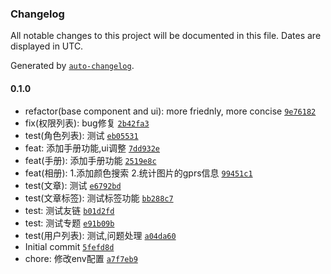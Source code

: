 ### Changelog

All notable changes to this project will be documented in this file. Dates are displayed in UTC.

Generated by [`auto-changelog`](https://github.com/CookPete/auto-changelog).

#### 0.1.0

- refactor(base component and ui): more friednly, more concise [`9e76182`](https://github.com/youLookLikeDelicious/blog1997-admin/commit/9e761829c901a11d7e1fea0ae448a803d9d890b2)
- fix(权限列表): bug修复 [`2b42fa3`](https://github.com/youLookLikeDelicious/blog1997-admin/commit/2b42fa3e3b484d2d32d7ad54a528bfca4f7d64ca)
- test(角色列表): 测试 [`eb05531`](https://github.com/youLookLikeDelicious/blog1997-admin/commit/eb05531264429b8de80c70ee73a6da7d200928c6)
- feat: 添加手册功能,ui调整 [`7dd932e`](https://github.com/youLookLikeDelicious/blog1997-admin/commit/7dd932ef1e88cf2b7af68eabcbd9b3694471a481)
- feat(手册): 添加手册功能 [`2519e8c`](https://github.com/youLookLikeDelicious/blog1997-admin/commit/2519e8ccacab23db9ff4a71e5c8727796cd50da9)
- feat(相册): 1.添加颜色搜索 2.统计图片的gprs信息 [`99451c1`](https://github.com/youLookLikeDelicious/blog1997-admin/commit/99451c106df83fb45e233edceebf61a9ef1925b2)
- test(文章): 测试 [`e6792bd`](https://github.com/youLookLikeDelicious/blog1997-admin/commit/e6792bd25052c68c9fd6f681b2b2a96a9835c660)
- test(文章标签): 测试标签功能 [`bb288c7`](https://github.com/youLookLikeDelicious/blog1997-admin/commit/bb288c73b90dc8e186621cee625a5ed2ffaade5d)
- test: 测试友链 [`b01d2fd`](https://github.com/youLookLikeDelicious/blog1997-admin/commit/b01d2fda8fb20f683c018b965db8cfb5618ef47d)
- test: 测试专题 [`e91b09b`](https://github.com/youLookLikeDelicious/blog1997-admin/commit/e91b09bb635e621b908d81d3bb4c35ddd7c32003)
- test(用户列表): 测试,问题处理 [`a04da60`](https://github.com/youLookLikeDelicious/blog1997-admin/commit/a04da60d92115454d53f26dd5c59a829ceb77132)
- Initial commit [`5fefd8d`](https://github.com/youLookLikeDelicious/blog1997-admin/commit/5fefd8d0ec8eaea34e8633c1e55159ae07e45775)
- chore: 修改env配置 [`a7f7eb9`](https://github.com/youLookLikeDelicious/blog1997-admin/commit/a7f7eb9491055928cf0de7b0945dabaf608edf3f)
